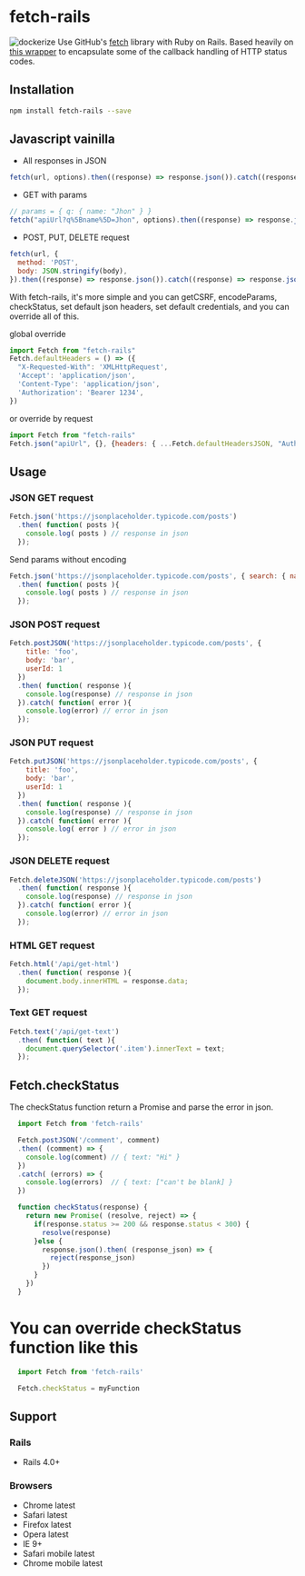 # fetch-rails
![dockerize](https://img.shields.io/badge/weight-4kB-green.svg?longCache=true&style=flat)
Use GitHub's [fetch](https://github.com/github/fetch) library with Ruby on Rails. Based heavily on [this wrapper](https://gist.github.com/dgraham/92e4c45da3707a3fe789) to encapsulate some of the callback handling of HTTP status codes.
## Installation
```sh
npm install fetch-rails --save
```
## Javascript vainilla

* All responses in JSON
```javascript
fetch(url, options).then((response) => response.json()).catch((response) => response.json())
```
* GET with params
```javascript
// params = { q: { name: "Jhon" } }
fetch("apiUrl?q%5Bname%5D=Jhon", options).then((response) => response.json()).catch((response) => response.json())

```
* POST, PUT, DELETE request
```javascript
fetch(url, {
  method: 'POST',
  body: JSON.stringify(body),
}).then((response) => response.json()).catch((response) => response.json())
```

With fetch-rails, it's more simple and you can getCSRF, encodeParams, checkStatus, set default json headers, set default credentials, and you can override all of this.

global override
```javascript
import Fetch from "fetch-rails"
Fetch.defaultHeaders = () => ({
  "X-Requested-With": 'XMLHttpRequest',
  'Accept': 'application/json',
  'Content-Type': 'application/json',
  'Authorization': 'Bearer 1234',
})
```
or override by request
```javascript
import Fetch from "fetch-rails"
Fetch.json("apiUrl", {}, {headers: { ...Fetch.defaultHeadersJSON, "Authorization": 'Bearer 1234'} })
```

## Usage

### JSON GET request

```javascript
Fetch.json('https://jsonplaceholder.typicode.com/posts')
  .then( function( posts ){
    console.log( posts ) // response in json
  });
```
Send params without encoding
```javascript
Fetch.json('https://jsonplaceholder.typicode.com/posts', { search: { name: "Jhon" }})
  .then( function( posts ){
    console.log( posts ) // response in json
  });
```

### JSON POST request

```javascript
Fetch.postJSON('https://jsonplaceholder.typicode.com/posts', {
    title: 'foo',
    body: 'bar',
    userId: 1
  })
  .then( function( response ){
    console.log(response) // response in json
  }).catch( function( error ){
    console.log(error) // error in json
  });
```
### JSON PUT request

```javascript
Fetch.putJSON('https://jsonplaceholder.typicode.com/posts', {
    title: 'foo',
    body: 'bar',
    userId: 1
  })
  .then( function( response ){
    console.log(response) // response in json
  }).catch( function( error ){
    console.log( error ) // error in json
  });
```
### JSON DELETE request

```javascript
Fetch.deleteJSON('https://jsonplaceholder.typicode.com/posts')
  .then( function( response ){
    console.log(response) // response in json
  }).catch( function( error ){
    console.log(error) // error in json
  });
```
### HTML GET request

```javascript
Fetch.html('/api/get-html')
  .then( function( response ){
    document.body.innerHTML = response.data;
  });
```

### Text GET request

```javascript
Fetch.text('/api/get-text')
  .then( function( text ){
    document.querySelector('.item').innerText = text;
  });
```
## Fetch.checkStatus
The checkStatus function return a Promise and parse the error in json.

```javascript
  import Fetch from 'fetch-rails'

  Fetch.postJSON('/comment', comment)
  .then( (comment) => {
    console.log(comment) // { text: "Hi" }
  })
  .catch( (errors) => {
    console.log(errors)  // { text: ["can't be blank] }
  })

  function checkStatus(response) {
    return new Promise( (resolve, reject) => {
      if(response.status >= 200 && response.status < 300) {
        resolve(response)
      }else {
        response.json().then( (response_json) => {
          reject(response_json)
        })
      }
    })
  }
```

# You can override checkStatus function like this

```javascript
  import Fetch from 'fetch-rails'

  Fetch.checkStatus = myFunction
```

## Support

### Rails
* Rails 4.0+

### Browsers
* Chrome latest
* Safari latest
* Firefox latest
* Opera latest
* IE 9+
* Safari mobile latest
* Chrome mobile latest
